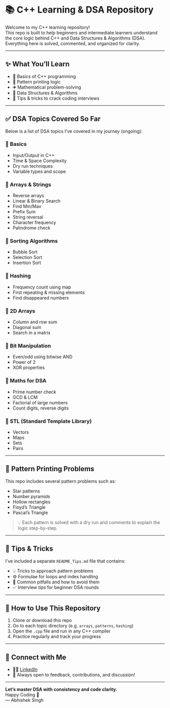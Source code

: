 # 📚 C++ Learning & DSA Repository

Welcome to my C++ learning repository!  
This repo is built to help beginners and intermediate learners understand the core logic behind C++ and Data Structures & Algorithms (DSA). Everything here is solved, commented, and organized for clarity.

---

## ✨ What You’ll Learn

- 📌 Basics of C++ programming
- 🔢 Pattern printing logic
- ➕ Mathematical problem-solving
- 🧠 Data Structures & Algorithms
- 🎯 Tips & tricks to crack coding interviews

---

## ✅ DSA Topics Covered So Far

Below is a list of DSA topics I’ve covered in my journey (ongoing):

### 🔹 Basics
- Input/Output in C++
- Time & Space Complexity
- Dry run techniques
- Variable types and scope

### 🔹 Arrays & Strings
- Reverse arrays
- Linear & Binary Search
- Find Min/Max
- Prefix Sum
- String reversal
- Character frequency
- Palindrome check

### 🔹 Sorting Algorithms
- Bubble Sort
- Selection Sort
- Insertion Sort

### 🔹 Hashing
- Frequency count using map
- First repeating & missing elements
- Find disappeared numbers

### 🔹 2D Arrays
- Column and row sum
- Diagonal sum
- Search in a matrix

### 🔹 Bit Manipulation
- Even/odd using bitwise AND
- Power of 2
- XOR properties

### 🔹 Maths for DSA
- Prime number check
- GCD & LCM
- Factorial of large numbers
- Count digits, reverse digits

### 🔹 STL (Standard Template Library)
- Vectors
- Maps
- Sets
- Pairs

---

## 🎨 Pattern Printing Problems

This repo includes several pattern problems such as:

- Star patterns
- Number pyramids
- Hollow rectangles
- Floyd’s Triangle
- Pascal’s Triangle

> 💡 Each pattern is solved with a dry run and comments to explain the logic step-by-step.

---

## 📘 Tips & Tricks

I've included a separate `README_Tips.md` file that contains:

- 💡 Tricks to approach pattern problems
- ⚙️ Formulae for loops and index handling
- 🧠 Common pitfalls and how to avoid them
- ✅ Interview tips for beginner DSA rounds

---

## 📂 How to Use This Repository

1. Clone or download this repo  
2. Go to each topic directory (e.g. `arrays`, `patterns`, `hashing`)  
3. Open the `.cpp` file and run in any C++ compiler  
4. Practice regularly and track your progress  

---

## 🔗 Connect with Me

- 👨‍💻 [LinkedIn](https://www.linkedin.com/in/abhishek-singh-312629323/)
- 🧠 Always open to feedback, contributions, and discussion!

---

**Let’s master DSA with consistency and code clarity.**  
Happy Coding 🚀  
— Abhishek Singh
